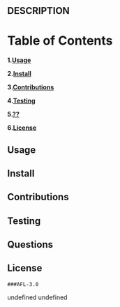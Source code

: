 # 
  ## DESCRIPTION
    
  # Table of Contents
  **1.[Usage](#usage)**

  **2.[Install](#install)**

  **3.[Contributions](#contributions)**

  **4.[Testing](#testing)**

  **5.[??](#questions)**

  **6.[License](#license)**

  ## Usage
    
  ## Install
    
  ## Contributions
    
  ## Testing
    
  ## Questions
    
  ## License
    ###AFL-3.0
undefined
undefined



  